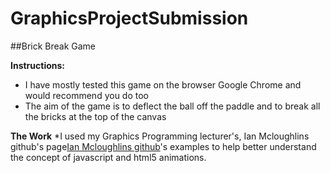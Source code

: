 # GraphicsProjectSubmission

##Brick Break Game

**Instructions:**

* I have mostly tested this game on the browser Google Chrome and would recommend you do too
* The aim of the game is to deflect the ball off the paddle and to break all the bricks at the top of the canvas

**The Work**
*I used my Graphics Programming lecturer's, Ian Mcloughlins github's page[Ian Mcloughlins github](https://github.com/ianmcloughlin)'s examples to help better understand the concept of javascript and html5 animations. 
